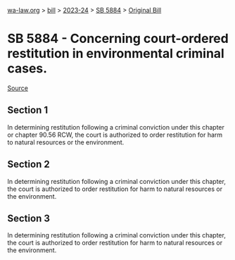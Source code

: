 [wa-law.org](/) > [bill](/bill/) > [2023-24](/bill/2023-24/) > [SB 5884](/bill/2023-24/sb/5884/) > [Original Bill](/bill/2023-24/sb/5884/1/)

# SB 5884 - Concerning court-ordered restitution in environmental criminal cases.

[Source](http://lawfilesext.leg.wa.gov/biennium/2023-24/Pdf/Bills/Senate%20Bills/5884.pdf)

## Section 1
In determining restitution following a criminal conviction under this chapter or chapter 90.56 RCW, the court is authorized to order restitution for harm to natural resources or the environment.

## Section 2
In determining restitution following a criminal conviction under this chapter, the court is authorized to order restitution for harm to natural resources or the environment.

## Section 3
In determining restitution following a criminal conviction under this chapter, the court is authorized to order restitution for harm to natural resources or the environment.
